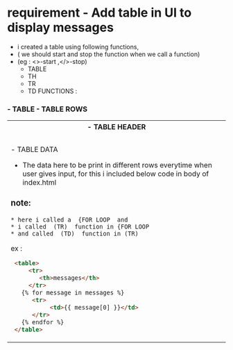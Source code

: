 # requirement - Add table in UI to display messages
* i created a table using following functions,
* ( we should start and stop the function when we call a function)
* (eg : <>-start ,</>-stop)
    * TABLE 
    * TH 
    * TR
    * TD 
FUNCTIONS : 
### <TABLE>- TABLE   <TH>- TABLE HEADER

### <TR> - TABLE ROWS  <TD> - TABLE DATA 


* The data here to be print in different rows everytime when user gives input, for this i included below code in body of index.html


### note:
    * here i called a  {FOR LOOP  and
    * i called  (TR)  function in {FOR LOOP
    * and called  (TD)  function in (TR)
  
ex :
```html
 <table>
     <tr>
        <th>messages</th>
     </tr>
   {% for message in messages %}
      <tr>
           <td>{{ message[0] }}</td>
      </tr>
   {% endfor %}
 </table>
```